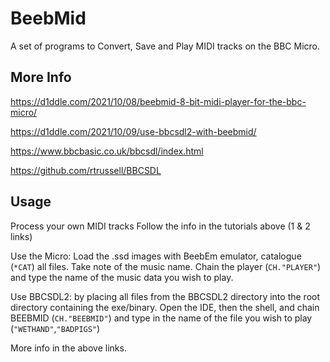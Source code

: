 # BeebMid
A set of programs to Convert, Save and Play MIDI tracks on the BBC Micro.

## More Info
https://d1ddle.com/2021/10/08/beebmid-8-bit-midi-player-for-the-bbc-micro/

https://d1ddle.com/2021/10/09/use-bbcsdl2-with-beebmid/

https://www.bbcbasic.co.uk/bbcsdl/index.html

https://github.com/rtrussell/BBCSDL

## Usage
Process your own MIDI tracks
Follow the info in the tutorials above (1 & 2 links)

Use the Micro: Load the .ssd images with BeebEm emulator, catalogue (`*CAT`) all files. Take note of the music name. Chain the player (`CH."PLAYER"`) and type the name of the music data you wish to play.

Use BBCSDL2: by placing all files from the BBCSDL2 directory into the root directory containing the exe/binary. Open the IDE, then the shell, and chain BEEBMID (`CH."BEEBMID"`) and type in the name of the file you wish to play (`"WETHAND"`,`"BADPIGS"`)

More info in the above links.
